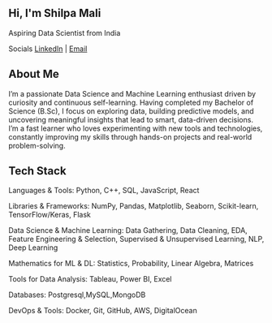 ## Hi, I'm Shilpa Mali

Aspiring Data Scientist from India

Socials [LinkedIn](https://www.linkedin.com/in/shilpa-mali-7812362ab/) | [Email](malishilpa05@gmail.com)

## About Me
I’m a passionate Data Science and Machine Learning enthusiast driven by curiosity and continuous self-learning.
Having completed my Bachelor of Science (B.Sc), I focus on exploring data, building predictive models, and uncovering meaningful insights that lead to smart, data-driven decisions.
I’m a fast learner who loves experimenting with new tools and technologies, constantly improving my skills through hands-on projects and real-world problem-solving.

## Tech Stack
Languages & Tools: Python, C++, SQL, JavaScript, React

Libraries & Frameworks: NumPy, Pandas, Matplotlib, Seaborn, Scikit-learn, TensorFlow/Keras, Flask

Data Science & Machine Learning: Data Gathering, Data Cleaning, EDA, Feature Engineering & Selection, Supervised & Unsupervised Learning, NLP, Deep Learning

Mathematics for ML & DL: Statistics, Probability, Linear Algebra, Matrices

Tools for Data Analysis: Tableau, Power BI, Excel

Databases: Postgresql,MySQL,MongoDB

DevOps & Tools: Docker, Git, GitHub, AWS, DigitalOcean


